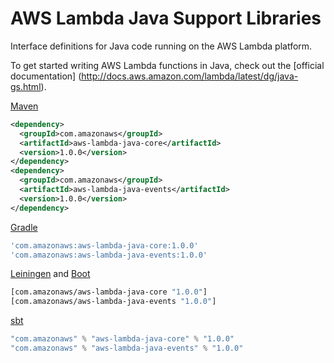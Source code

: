 # AWS Lambda Java Support Libraries 
Interface definitions for Java code running on the AWS Lambda platform.

To get started writing AWS Lambda functions in Java, check out the [official documentation] (http://docs.aws.amazon.com/lambda/latest/dg/java-gs.html).

[Maven](https://maven.apache.org)

```xml
<dependency>
  <groupId>com.amazonaws</groupId>
  <artifactId>aws-lambda-java-core</artifactId>
  <version>1.0.0</version>
</dependency>
<dependency>
  <groupId>com.amazonaws</groupId>
  <artifactId>aws-lambda-java-events</artifactId>
  <version>1.0.0</version>
</dependency>
```

[Gradle](https://gradle.org)

```groovy
'com.amazonaws:aws-lambda-java-core:1.0.0'
'com.amazonaws:aws-lambda-java-events:1.0.0'
```

[Leiningen](http://leiningen.org) and [Boot](http://boot-clj.com)

```clojure
[com.amazonaws/aws-lambda-java-core "1.0.0"]
[com.amazonaws/aws-lambda-java-events "1.0.0"]
```
[sbt](http://www.scala-sbt.org)

```scala
"com.amazonaws" % "aws-lambda-java-core" % "1.0.0"
"com.amazonaws" % "aws-lambda-java-events" % "1.0.0"
```
